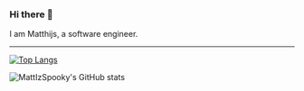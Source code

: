 ### Hi there 👋

I am Matthijs, a software engineer.

<hr/>

[![Top Langs](https://github-readme-stats.vercel.app/api/top-langs/?username=MattIzSpooky&count_private=true&theme=radical)](https://github.com/anuraghazra/github-readme-stats)

![MattIzSpooky's GitHub stats](https://github-readme-stats.vercel.app/api?username=MattIzSpooky&show_icons=true&theme=radical&count_private=true)
